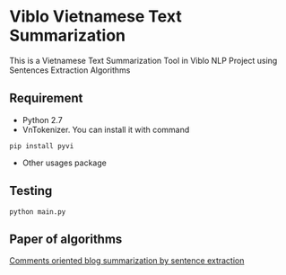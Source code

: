# Viblo Vietnamese Text Summarization
This is a Vietnamese Text Summarization Tool in Viblo NLP Project using Sentences Extraction Algorithms
## Requirement
* Python 2.7
* VnTokenizer. You can install it with command
```
pip install pyvi
```
* Other usages package

## Testing
```
python main.py
```

## Paper of algorithms
[Comments oriented blog summarization by sentence extraction](https://www.slideshare.net/JhihMing/comments-oriented-blog-summarization-by-sentence-extraction-4769273)